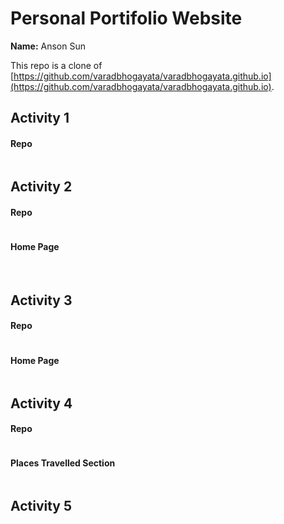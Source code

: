 # Personal Portifolio Website
__Name:__ Anson Sun

This repo is a clone of [https://github.com/varadbhogayata/varadbhogayata.github.io](https://github.com/varadbhogayata/varadbhogayata.github.io).

## Activity 1
#### Repo
<img src="assets/readme_img/Activity 1_Repo.png" alt="">

## Activity 2
#### Repo
<img src="assets/readme_img/Activity 2_Repo.png" alt="">

#### Home Page
<img src="assets/readme_img/Activity 2_Home Page.png" alt="">
<img src="assets/readme_img/Activity 2_Home Page_About.png" alt="">
<img src="assets/readme_img/Activity 2_Home Page_Experience.png" alt="">
<img src="assets/readme_img/Activity 2_Home Page_Projects.png" alt="">
<img src="assets/readme_img/Activity 2_Home Page_Skills.png" alt="">
<img src="assets/readme_img/Activity 2_Home Page_Education.png" alt="">
<img src="assets/readme_img/Activity 2_Home Page_Contact.png" alt="">

## Activity 3
#### Repo
<img src="assets/readme_img/Activity 3_Repo.png" alt="">

#### Home Page
<img src="assets/readme_img/Activity 3_Home Page.png" alt="">

## Activity 4
#### Repo
<img src="assets/readme_img/Activity 4_Repo.png" alt="">

#### Places Travelled Section
<img src="assets/readme_img/Activity 4_Places Travelled Section.png" alt="">

## Activity 5

